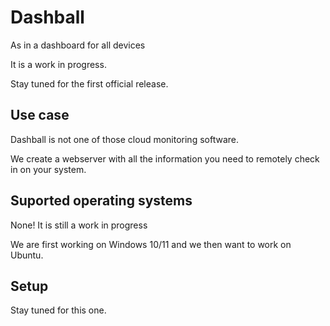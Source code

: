 # Dashball
As in a dashboard for all devices

It is a work in progress.

Stay tuned for the first official release.
## Use case
Dashball is not one of those cloud monitoring software. 

We create a webserver with all the information you need to remotely check in on your system.
## Suported operating systems
None! It is still a work in progress

We are first working on Windows 10/11 and we then want to work on Ubuntu.
## Setup
Stay tuned for this one.
